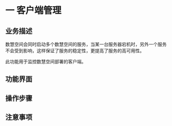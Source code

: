 # 一   客户端管理

## 业务描述

数慧空间会同时启动多个数慧空间的服务，当某一台服务器宕机时，另外一个服务不会受到影响，这样保证了服务的稳定性，更提高了服务的高可用性。

此功能用于监控数慧空间部署的客户端。

## 功能界面

## 操作步骤

## 注意事项



